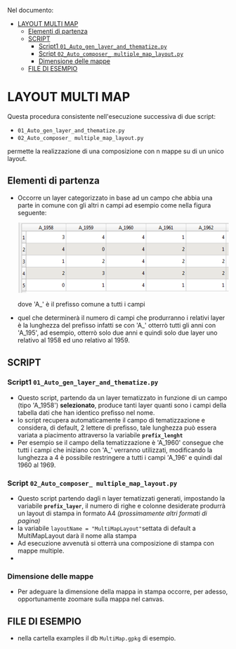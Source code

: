 Nel documento:
<!-- TOC -->

- [LAYOUT MULTI MAP](#layout-multi-map)
    - [Elementi di partenza](#elementi-di-partenza)
    - [SCRIPT](#script)
        - [Script1  `01_Auto_gen_layer_and_thematize.py`](#script1--01_auto_gen_layer_and_thematizepy)
        - [Script `02_Auto_composer_ multiple_map_layout.py`](#script-02_auto_composer_-multiple_map_layoutpy)
        - [Dimensione delle mappe](#dimensione-delle-mappe)
    - [FILE DI ESEMPIO](#file-di-esempio)

<!-- /TOC -->


# LAYOUT MULTI MAP 

Questa procedura consistente nell'esecuzione successiva di due script:
*  `01_Auto_gen_layer_and_thematize.py`
*  `02_Auto_composer_ multiple_map_layout.py`

permette la realizzazione di una composizione con n mappe su di un unico layout.

## Elementi di partenza

* Occorre un layer categorizzato in base ad un campo che abbia una parte in comune con gli altri n campi ad esempio come nella figura seguente:

     ![AHI](./Images/Field_Table.PNG)
    
     dove 'A_' è il prefisso comune a tutti i campi
* quel che determinerà il numero di campi che produrranno i relativi layer è la lunghezza del prefisso infatti se con 'A_' otterrò tutti gli anni con 'A_195', ad esempio, otterrò solo due anni e quindi solo due layer uno relativo al 1958 ed uno relativo al 1959.

## SCRIPT
### Script1  `01_Auto_gen_layer_and_thematize.py`
* Questo script, partendo da un layer tematizzato in funzione di un campo (tipo 'A_1958') **selezionato**, produce tanti layer quanti sono i campi della tabella dati che han identico prefisso nel nome.
* lo script recupera automaticamente il campo di tematizzazione e considera, di default, 2 lettere di prefisso, tale lunghezza può essera variata a piacimento attraverso la variabile **`prefix_lenght`**
* Per esempio se il campo della tematizzazione è 'A_1960' consegue che tutti i campi che iniziano con 'A_' verranno utilizzati, modificando la lunghezza a 4 è possibile restringere a tutti i campi 'A_196' e quindi dal 1960 al 1969.

### Script `02_Auto_composer_ multiple_map_layout.py`
* Questo script partendo dagli n layer tematizzati generati, impostando la variabile **`prefix_layer`**, il numero di righe e colonne desiderate produrrà un layout di stampa in formato A4 *(prossimamente altri formati di pagina)* 
* la variabile `layoutName = "MultiMapLayout"`settata di default a MultiMapLayout darà il nome alla stampa
* Ad esecuzione avvenutà si otterrà una composizione di stampa con mappe multiple.
* 
### Dimensione delle mappe
* Per adeguare la dimensione della mappa in stampa occorre, per adesso, opportunamente zoomare sulla mappa nel canvas.

## FILE DI ESEMPIO
* nella cartella examples il db `MultiMap.gpkg` di esempio.